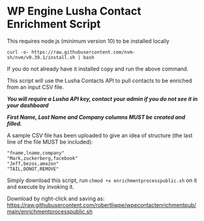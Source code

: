 # WP Engine Lusha Contact Enrichment Script
This requires node.js (minimum version 10) to be installed locally

`curl -o- https://raw.githubusercontent.com/nvm-sh/nvm/v0.39.1/install.sh | bash`

If you do not already have it installed copy and run the above command.

This script will use the Lusha Contacts API to pull contacts to be enriched
from an input CSV file.

***You will require a Lusha API key, contact your admin if you do not see it in your dashboard***

***First Name, Last Name and Company columns MUST be created and filled.***

A sample CSV file has been uploaded to give an idea of structure (the last line of the file MUST be included):

```
"fname,lname,company"
"Mark,zuckerberg,facebook"
"Jeff,bezos,amazon"
"TAIL,DONOT,REMOVE"
```

Simply download this script, run `chmod +x enrichmentprocesspublic.sh` on it and execute by
invoking it.

Download by right-click and saving as: 
https://raw.githubusercontent.com/robertliwpe/wpecontactenrichmentpub/main/enrichmentprocesspublic.sh
